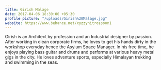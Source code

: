 ```yaml
---
title: Girish Malage
date: 2017-04-06 18:30:00 +05:30
profile picture: "/uploads/Girish%20Malage.jpg"
website: https://www.behance.net/xyzzynitrospoon1
---
```


Girish is an Architect by profession and an Industrial designer by passion. After working in clean corporate firms, he loves to get his hands dirty in the workshop everyday hence the Asylum Space Manager. In his free time, he enjoys playing bass guitar and drums and performs at various heavy metal gigs in the city. He loves adventure sports, especially Himalayan trekking and swimming in the seas.